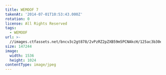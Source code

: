 ```yaml
---
title: WEMOOF 7
takenAt: '2014-07-01T10:53:43.000Z'
rotation: 0
license: All Rights Reserved
tags:
  - WEMOOF
url: >-
  //images.ctfassets.net/bncv3c2gt878/2vPzRZ2pZXB59m5PCNAkcH/125ac3b30ee570d2bb12e1beb7006ce7/wemoof-7_14363153798_o
size: 147244
image:
  width: 1536
  height: 1024
contentType: image/jpeg
---
```


